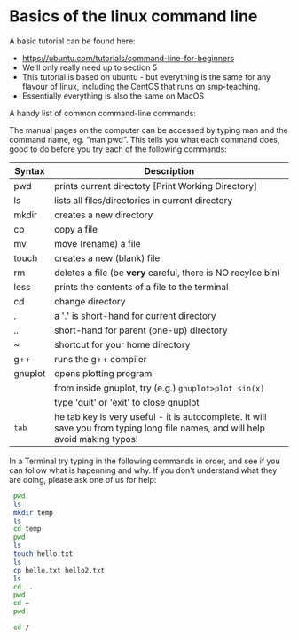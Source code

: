# Basics of the linux command line

A basic tutorial can be found here:

* <https://ubuntu.com/tutorials/command-line-for-beginners>
* We'll only really need up to section 5
* This tutorial is based on ubuntu - but everything is the same for any flavour of linux, including the CentOS that runs on smp-teaching.
* Essentially everything is also the same on MacOS

A handy list of common command-line commands:

The manual pages on the computer can be accessed by typing man and the command name, eg.
“man pwd”. This tells you what each command does, good to do before you try each of the following
commands:

| Syntax    | Description |
| --------- | ----------- |
| pwd       | prints current directoty [Print Working Directory]  |
| ls        | lists all files/directories in current directory |
| mkdir     | creates a new directory |
| cp        | copy a file |
| mv        | move (rename) a file |
| touch     | creates a new (blank) file |
| rm        | deletes a file (be **very** careful, there is NO recylce bin) |
| less      | prints the contents of a file to the terminal |
| cd        | change directory |
| .         | a '.' is short-hand for current directory |
| ..        | short-hand for parent (one-up) directory |
| ~         | shortcut for your home directory |
| g++       | runs the g++ compiler |
| gnuplot   | opens plotting program |
|           |  from inside gnuplot, try (e.g.) `gnuplot>plot sin(x)` |
|           | type 'quit' or 'exit' to close gnuplot |
| <kbd>tab</kbd> | he tab key is very useful - it is autocomplete. It will save you from typing long file names, and will help avoid making typos!|

In a Terminal try typing in the following commands in order, and see if you can follow what is hapenning and why. If you don't understand what they are doing, please ask one of us for help:

```bash
 pwd
 ls
 mkdir temp
 ls
 cd temp
 pwd
 ls
 touch hello.txt
 ls
 cp hello.txt hello2.txt
 ls
 cd ..
 pwd
 cd ~
 pwd

 cd /
```
